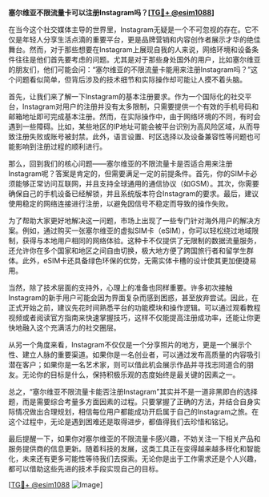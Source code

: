 **塞尔维亚不限流量卡可以注册Instagram吗？[[TG💪+ @esim1088](https://t.me/s/esim1088)]**

在当今这个社交媒体主导的世界里，Instagram无疑是一个不可忽视的存在。它不仅是年轻人分享生活点滴的重要平台，更是品牌营销和内容创作者展示才华的绝佳舞台。然而，对于那些想要在Instagram上展现自我的人来说，网络环境和设备条件往往是他们首先要考虑的问题。尤其是对于那些身处国外的用户，比如塞尔维亚的朋友们，他们可能会问：“塞尔维亚的不限流量卡能用来注册Instagram吗？”这个问题看似简单，但背后涉及的技术细节和实际操作却可能让人摸不着头脑。

首先，让我们来了解一下Instagram的基本注册要求。作为一个国际化的社交平台，Instagram对用户的注册并没有太多限制，只需要提供一个有效的手机号码和邮箱地址即可完成基本注册。然而，在实际操作中，由于网络环境的不同，有时会遇到一些障碍。比如，某些地区的IP地址可能会被平台识别为高风险区域，从而导致注册失败或账号被封禁。此外，语言设置、时区选择以及设备兼容性等问题也可能影响到注册过程的顺利进行。

那么，回到我们的核心问题——塞尔维亚的不限流量卡是否适合用来注册Instagram呢？答案是肯定的，但需要满足一定的前提条件。首先，你的SIM卡必须能够正常访问互联网，并且支持全球通用的通信协议（如GSM）。其次，你需要确保自己的手机设备已经解锁，并且系统版本符合Instagram的要求。最后，建议使用稳定的网络连接进行注册，以避免因信号不稳定而导致的操作失败。

为了帮助大家更好地解决这一问题，市场上出现了一些专门针对海外用户的解决方案。例如，通过购买一张塞尔维亚的虚拟SIM卡（eSIM），你可以轻松绕过地域限制，获得与本地用户相同的网络体验。这种卡不仅提供了无限制的数据流量服务，还允许你在多个国家和地区之间自由切换，极大地方便了跨国旅行者和留学生群体。此外，eSIM卡还具备绿色环保的优势，无需实体卡槽的设计使其更加便捷易用。

当然，除了技术层面的支持外，心理上的准备也同样重要。许多初次接触Instagram的新手用户可能会因为界面复杂而感到困惑，甚至放弃尝试。因此，在正式开始之前，建议先花时间熟悉平台的功能模块和操作逻辑。可以通过观看教程视频或者阅读官方指南来快速掌握技巧，这样不仅能提高注册成功率，还能让你更快地融入这个充满活力的社交圈层。

从另一个角度来看，Instagram不仅仅是一个分享照片的地方，更是一个展示个性、建立人脉的重要渠道。如果你是一名创业者，可以通过发布高质量的内容吸引潜在客户；如果你是一名艺术家，则可以借此机会展示作品并寻找志同道合的朋友。无论你的目标是什么，保持积极乐观的态度始终是最关键的因素之一。

总之，“塞尔维亚不限流量卡能否注册Instagram”其实并不是一道非黑即白的选择题，而是需要综合考量多方面因素的过程。只要掌握了正确的方法，并结合自身实际情况做出合理规划，相信每位用户都能成功开启属于自己的Instagram之旅。在这个过程中，无论是遇到困难还是取得进步，都值得我们去珍惜和铭记。

最后提醒一下，如果你对塞尔维亚的不限流量卡感兴趣，不妨关注一下相关产品和服务提供商的信息更新。随着科技的发展，这类工具正在变得越来越多样化和智能化，未来还有更多可能性等待我们去探索。无论你是出于工作需求还是个人兴趣，都可以借助这些先进的技术手段实现自己的目标。

[[TG💪+ @esim1088](https://t.me/s/esim1088) ![Image](https://i.postimg.cc/4NQfJmqS/Snipaste-2025-05-13-00-14-12.png)]